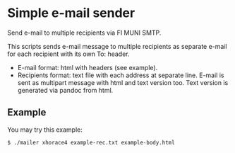 # Simple e-mail sender

Send e-mail to multiple recipients via FI MUNI SMTP.

This scripts sends e-mail message to multiple recipients as separate e-mail
for each recipient with its own To: header.
 * E-mail format: html with headers (see example).
 * Recipients format: text file with each address at separate line.
E-mail is sent as multipart message with html and text version too. Text version
is generated via pandoc from html.

## Example

You may try this example:

```
$ ./mailer xhorace4 example-rec.txt example-body.html
```
